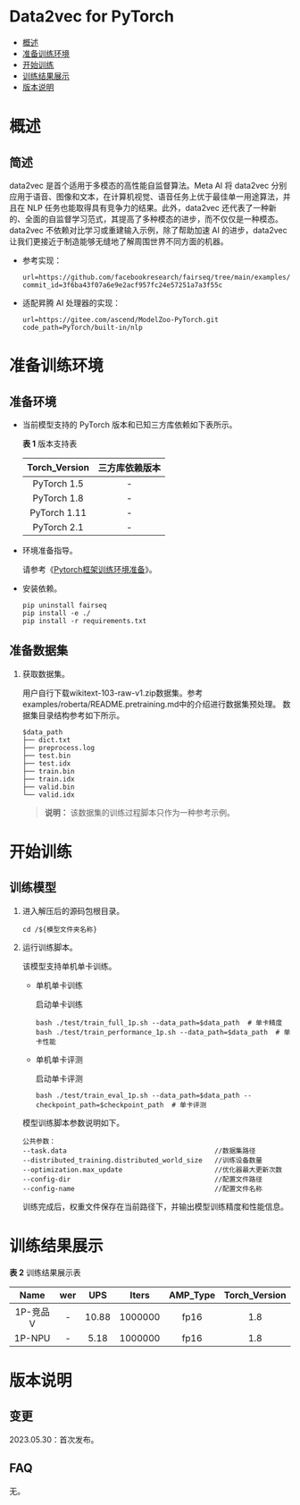 # Data2vec for PyTorch

-   [概述](概述.md)
-   [准备训练环境](准备训练环境.md)
-   [开始训练](开始训练.md)
-   [训练结果展示](训练结果展示.md)
-   [版本说明](版本说明.md)

# 概述

## 简述

data2vec 是首个适用于多模态的高性能自监督算法。Meta AI 将 data2vec 分别应用于语音、图像和文本，在计算机视觉、语音任务上优于最佳单一用途算法，并且在 NLP 任务也能取得具有竞争力的结果。此外，data2vec 还代表了一种新的、全面的自监督学习范式，其提高了多种模态的进步，而不仅仅是一种模态。data2vec 不依赖对比学习或重建输入示例，除了帮助加速 AI 的进步，data2vec 让我们更接近于制造能够无缝地了解周围世界不同方面的机器。

- 参考实现：
  
  ```
  url=https://github.com/facebookresearch/fairseq/tree/main/examples/data2vec
  commit_id=3f6ba43f07a6e9e2acf957fc24e57251a7a3f55c
  ```
- 适配昇腾 AI 处理器的实现：

    ```
    url=https://gitee.com/ascend/ModelZoo-PyTorch.git
    code_path=PyTorch/built-in/nlp
    ```


# 准备训练环境

## 准备环境

- 当前模型支持的 PyTorch 版本和已知三方库依赖如下表所示。

  **表 1**  版本支持表

  | Torch_Version      | 三方库依赖版本                                 |
  | :--------: | :----------------------------------------------------------: |
  | PyTorch 1.5 | - |
  | PyTorch 1.8 | - |
  | PyTorch 1.11   | - |
  | PyTorch 2.1   | - |

- 环境准备指导。

  请参考《[Pytorch框架训练环境准备](https://www.hiascend.com/document/detail/zh/ModelZoo/pytorchframework/ptes)》。
  
- 安装依赖。

  ```
  pip uninstall fairseq
  pip install -e ./
  pip install -r requirements.txt
  ```

## 准备数据集

1. 获取数据集。

   用户自行下载wikitext-103-raw-v1.zip数据集。参考examples/roberta/README.pretraining.md中的介绍进行数据集预处理。
   数据集目录结构参考如下所示。
    ```
    $data_path
    ├── dict.txt
    ├── preprocess.log
    ├── test.bin
    ├── test.idx
    ├── train.bin
    ├── train.idx
    ├── valid.bin
    └── valid.idx
    ```
   > **说明：** 
   >该数据集的训练过程脚本只作为一种参考示例。


# 开始训练

## 训练模型

1. 进入解压后的源码包根目录。

   ```
   cd /${模型文件夹名称} 
   ```

2. 运行训练脚本。

   该模型支持单机单卡训练。

   - 单机单卡训练

     启动单卡训练

     ```
     bash ./test/train_full_1p.sh --data_path=$data_path  # 单卡精度
     bash ./test/train_performance_1p.sh --data_path=$data_path  # 单卡性能
     ```

   - 单机单卡评测

     启动单卡评测

     ```
     bash ./test/train_eval_1p.sh --data_path=$data_path --checkpoint_path=$checkpoint_path  # 单卡评测
     ```

   模型训练脚本参数说明如下。

      ```
      公共参数：
      --task.data                                     //数据集路径
      --distributed_training.distributed_world_size   //训练设备数量
      --optimization.max_update                       //优化器最大更新次数
      --config-dir                                    //配置文件路径
      --config-name                                   //配置文件名称
      ```
    
   训练完成后，权重文件保存在当前路径下，并输出模型训练精度和性能信息。


# 训练结果展示

**表 2**  训练结果展示表

|  Name  | wer  | UPS | Iters | AMP_Type | Torch_Version |
| :----: | :---: | :--: |:----: | :---: | :--: |
| 1P-竞品V |   -   | 10.88  | 1000000 | fp16 | 1.8 |
| 1P-NPU |   -   | 5.18  | 1000000 | fp16 | 1.8 |

# 版本说明

## 变更

2023.05.30：首次发布。

## FAQ


无。

